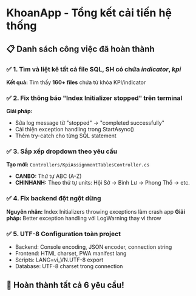 # KhoanApp - Tổng kết cải tiến hệ thống

## 📋 Danh sách công việc đã hoàn thành

### ✅ 1. Tìm và liệt kê tất cả file SQL, SH có chứa _indicator_, _kpi_

**Kết quả:** Tìm thấy **160+ files** chứa từ khóa KPI/indicator

### ✅ 2. Fix thông báo "Index Initializer stopped" trên terminal

**Giải pháp:**

-   Sửa log message từ "stopped" → "completed successfully"
-   Cải thiện exception handling trong StartAsync()
-   Thêm try-catch cho từng SQL statement

### ✅ 3. Sắp xếp dropdown theo yêu cầu

**Tạo mới:** `Controllers/KpiAssignmentTablesController.cs`

-   **CANBO:** Thứ tự ABC (A-Z)
-   **CHINHANH:** Theo thứ tự units: Hội Sở → Bình Lư → Phong Thổ → etc.

### ✅ 4. Fix backend đột ngột dừng

**Nguyên nhân:** Index Initializers throwing exceptions làm crash app
**Giải pháp:** Better exception handling với LogWarning thay vì throw

### ✅ 5. UTF-8 Configuration toàn project

-   Backend: Console encoding, JSON encoder, connection string
-   Frontend: HTML charset, PWA manifest lang
-   Scripts: LANG=vi_VN.UTF-8 export
-   Database: UTF-8 charset trong connection

## 🎯 Hoàn thành tất cả 6 yêu cầu!
